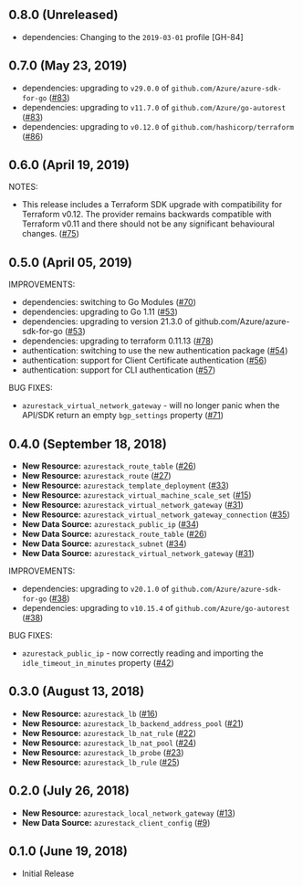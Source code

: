 ## 0.8.0 (Unreleased)

* dependencies: Changing to the `2019-03-01` profile [GH-84]

## 0.7.0 (May 23, 2019)

* dependencies: upgrading to `v29.0.0` of `github.com/Azure/azure-sdk-for-go` ([#83](https://github.com/terraform-providers/terraform-provider-azurestack/issues/83))
* dependencies: upgrading to `v11.7.0` of `github.com/Azure/go-autorest` ([#83](https://github.com/terraform-providers/terraform-provider-azurestack/issues/83))
* dependencies: upgrading to `v0.12.0` of `github.com/hashicorp/terraform` ([#86](https://github.com/terraform-providers/terraform-provider-azurestack/issues/86))

## 0.6.0 (April 19, 2019)

NOTES:

* This release includes a Terraform SDK upgrade with compatibility for Terraform v0.12. The provider remains backwards compatible with Terraform v0.11 and there should not be any significant behavioural changes. ([#75](https://github.com/terraform-providers/terraform-provider-azurestack/issues/75))

## 0.5.0 (April 05, 2019)

IMPROVEMENTS:

* dependencies: switching to Go Modules ([#70](https://github.com/terraform-providers/terraform-provider-azurestack/issues/70))
* dependencies: upgrading to Go 1.11 ([#53](https://github.com/terraform-providers/terraform-provider-azurestack/issues/53))
* dependencies: upgrading to version 21.3.0 of github.com/Azure/azure-sdk-for-go ([#53](https://github.com/terraform-providers/terraform-provider-azurestack/issues/53))
* dependencies: upgrading to terraform 0.11.13 ([#78](https://github.com/terraform-providers/terraform-provider-azurestack/issues/78))
* authentication: switching to use the new authentication package ([#54](https://github.com/terraform-providers/terraform-provider-azurestack/issues/54))
* authentication: support for Client Certificate authentication ([#56](https://github.com/terraform-providers/terraform-provider-azurestack/issues/56))
* authentication: support for CLI authentication ([#57](https://github.com/terraform-providers/terraform-provider-azurestack/issues/57))

BUG FIXES:

* `azurestack_virtual_network_gateway` - will no longer panic when the API/SDK return an empty `bgp_settings` property ([#71](https://github.com/terraform-providers/terraform-provider-azurestack/issues/71))

## 0.4.0 (September 18, 2018)

* **New Resource:** `azurestack_route_table` ([#26](https://github.com/terraform-providers/terraform-provider-azurestack/issues/26))
* **New Resource:** `azurestack_route` ([#27](https://github.com/terraform-providers/terraform-provider-azurestack/issues/27))
* **New Resource:** `azurestack_template_deployment` ([#33](https://github.com/terraform-providers/terraform-provider-azurestack/issues/33))
* **New Resource:** `azurestack_virtual_machine_scale_set` ([#15](https://github.com/terraform-providers/terraform-provider-azurestack/issues/15))
* **New Resource:** `azurestack_virtual_network_gateway` ([#31](https://github.com/terraform-providers/terraform-provider-azurestack/issues/31))
* **New Resource:** `azurestack_virtual_network_gateway_connection` ([#35](https://github.com/terraform-providers/terraform-provider-azurestack/issues/35))
* **New Data Source:** `azurestack_public_ip` ([#34](https://github.com/terraform-providers/terraform-provider-azurestack/issues/34))
* **New Data Source:** `azurestack_route_table` ([#26](https://github.com/terraform-providers/terraform-provider-azurestack/issues/26))
* **New Data Source:** `azurestack_subnet` ([#34](https://github.com/terraform-providers/terraform-provider-azurestack/issues/34))
* **New Data Source:** `azurestack_virtual_network_gateway` ([#31](https://github.com/terraform-providers/terraform-provider-azurestack/issues/31))

IMPROVEMENTS:

* dependencies: upgrading to `v20.1.0` of `github.com/Azure/azure-sdk-for-go` ([#38](https://github.com/terraform-providers/terraform-provider-azurestack/issues/38))
* dependencies: upgrading to `v10.15.4` of `github.com/Azure/go-autorest` ([#38](https://github.com/terraform-providers/terraform-provider-azurestack/issues/38))

BUG FIXES:

* `azurestack_public_ip` - now correctly reading and importing the `idle_timeout_in_minutes` property ([#42](https://github.com/terraform-providers/terraform-provider-azurestack/issues/42))

## 0.3.0 (August 13, 2018)

* **New Resource:** `azurestack_lb` ([#16](https://github.com/terraform-providers/terraform-provider-azurestack/issues/16))
* **New Resource:** `azurestack_lb_backend_address_pool` ([#21](https://github.com/terraform-providers/terraform-provider-azurestack/issues/21))
* **New Resource:** `azurestack_lb_nat_rule` ([#22](https://github.com/terraform-providers/terraform-provider-azurestack/issues/22))
* **New Resource:** `azurestack_lb_nat_pool` ([#24](https://github.com/terraform-providers/terraform-provider-azurestack/issues/24))
* **New Resource:** `azurestack_lb_probe` ([#23](https://github.com/terraform-providers/terraform-provider-azurestack/issues/23))
* **New Resource:** `azurestack_lb_rule` ([#25](https://github.com/terraform-providers/terraform-provider-azurestack/issues/25))

## 0.2.0 (July 26, 2018)

* **New Resource:** `azurestack_local_network_gateway` ([#13](https://github.com/terraform-providers/terraform-provider-azurestack/issues/13))
* **New Data Source:** `azurestack_client_config` ([#9](https://github.com/terraform-providers/terraform-provider-azurestack/issues/9))

## 0.1.0 (June 19, 2018) 

* Initial Release
